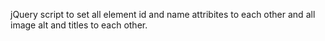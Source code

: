 jQuery script to set all element id and name attribites to each other and all image alt and titles to each other.

